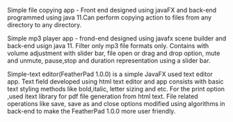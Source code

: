 
Simple file copying app - Front end designed using javaFX and back-end programmed using java 11.Can perform copying action to files from any directory to any directory.

Simple mp3 player app - frond-end  designed using javafx scene builder and back-end usign java 11. Filter only mp3 file formats only. Contains with volume adjustment with slider bar, file open or drag and drop option, mute and unmute, pause,stop and duration representation using a slider bar.

Simple-text editor(FeatherPad 1.0.0) is a simple JavaFX used text editor app. Text field developed using html text editor and app consists with basic text styling methods like bold,italic, letter sizing and etc. For the print option ,used itext library for pdf file generation from html text. File related operations like save, save as and close options modified using algorithms in back-end to make the FeatherPad 1.0.0 more user friendly.







